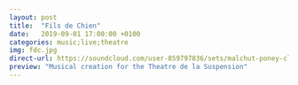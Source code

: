 ```yaml
---
layout: post
title:  "Fils de Chien"
date:   2019-09-01 17:00:00 +0100
categories: music;live;theatre
img: fdc.jpg
direct-url: https://soundcloud.com/user-859797836/sets/malchut-poney-club
preview: "Musical creation for the Theatre de la Suspension"
---
```


